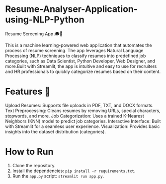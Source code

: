 # Resume-Analyser-Application-using-NLP-Python

Resume Screening App 🎓💼

This is a machine learning-powered web application that automates the process of resume screening. The app leverages Natural Language Processing (NLP) techniques to classify resumes into predefined job categories,  such as Data Scientist, Python Developer, Web Designer, and more.Built with Streamlit, the app is intuitive and easy to use for recruiters and HR professionals to quickly categorize resumes based on their content.

# Features 🚀
Upload Resumes: Supports file uploads in PDF, TXT, and DOCX formats.
Text Preprocessing: Cleans resumes by removing URLs, special characters, stopwords, and more.
Job Categorization: Uses a trained K-Nearest Neighbors (KNN) model to predict job categories.
Interactive Interface: Built with Streamlit for a seamless user experience.
Visualization: Provides basic insights into the dataset distribution (categories).

# How to Run
1. Clone the repository.
2. Install the dependencies: `pip install -r requirements.txt`.
3. Run the `app.py` script: `streamlit run app.py`.




